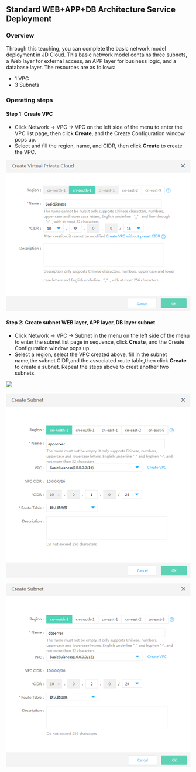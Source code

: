 ## **Standard WEB+APP+DB Architecture Service Deployment**

### **Overview**

Through this teaching, you can complete the basic network model deployment in JD Cloud. This basic network model contains three subnets, a Web layer for external access, an APP layer for business logic, and a database layer. The resources are as follows:

- 1 VPC
- 3 Subnets



### **Operating steps**

#### **Step 1: Create VPC**

- Click Network -> VPC -> VPC on the left side of the menu to enter the VPC list page, then click **Create**, and the Create Configuration window pops up.
- Select and fill the region, name, and CIDR, then click **Create** to create the VPC.

![](/image/Networking/Virtual-Private-Cloud/Getting-Started/Standard-WEB-APP-DB-Architectural-Service-Deployment/Step1.png)



#### **Step 2: Create subnet WEB layer, APP layer, DB layer subnet**

- Click Network -> VPC -> Subnet in the menu on the left side of the menu to enter the subnet list page in sequence, click **Create**, and the Create Configuration window pops up.
- Select a region, select the VPC created above, fill in the subnet name,the subnet CIDR,and the associated route table,then click **Create** to create a subnet. Repeat the steps above to creat another two subnets.

![](/image/Networking/Virtual-Private-Cloud/Getting-Started/Standard-WEB-APP-DB-Architectural-Service-Deployment/Step2-1.png)

![](/image/Networking/Virtual-Private-Cloud/Getting-Started/Standard-WEB-APP-DB-Architectural-Service-Deployment/Step2-2.png)

![](/image/Networking/Virtual-Private-Cloud/Getting-Started/Standard-WEB-APP-DB-Architectural-Service-Deployment/Step2-3.png)